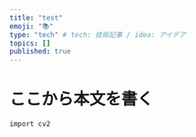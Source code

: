 ```yaml
---
title: "test"
emoji: "📚"
type: "tech" # tech: 技術記事 / idea: アイデア
topics: []
published: true
---
```


# ここから本文を書く

```
import cv2

```

